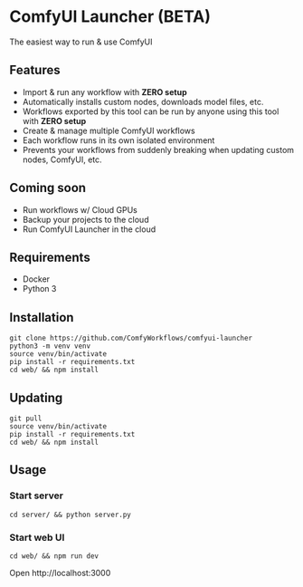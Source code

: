# ComfyUI Launcher (BETA)
The easiest way to run & use ComfyUI

## Features
- Import & run any workflow with **ZERO setup**
- Automatically installs custom nodes, downloads model files, etc.
- Workflows exported by this tool can be run by anyone using this tool with **ZERO setup**
- Create & manage multiple ComfyUI workflows
- Each workflow runs in its own isolated environment
- Prevents your workflows from suddenly breaking when updating custom nodes, ComfyUI, etc.

## Coming soon
- Run workflows w/ Cloud GPUs
- Backup your projects to the cloud
- Run ComfyUI Launcher in the cloud

## Requirements
- Docker
- Python 3

## Installation
```
git clone https://github.com/ComfyWorkflows/comfyui-launcher
python3 -m venv venv
source venv/bin/activate
pip install -r requirements.txt
cd web/ && npm install
```

## Updating

```
git pull
source venv/bin/activate
pip install -r requirements.txt
cd web/ && npm install
```

## Usage
### Start server
```
cd server/ && python server.py
```

### Start web UI
```
cd web/ && npm run dev
```

Open http://localhost:3000
